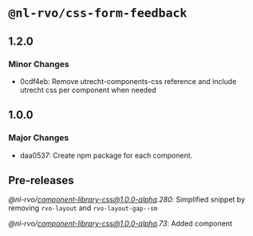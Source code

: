 # `@nl-rvo/css-form-feedback`

## 1.2.0

### Minor Changes

- 0cdf4eb: Remove utrecht-components-css reference and include utrecht css per component when needed

## 1.0.0

### Major Changes

- daa0537: Create npm package for each component.

## Pre-releases

_@nl-rvo/component-library-css@1.0.0-alpha.280_:
Simplified snippet by removing `rvo-layout` and `rvo-layout-gap--sm`

_@nl-rvo/component-library-css@1.0.0-alpha.73_:
Added component
